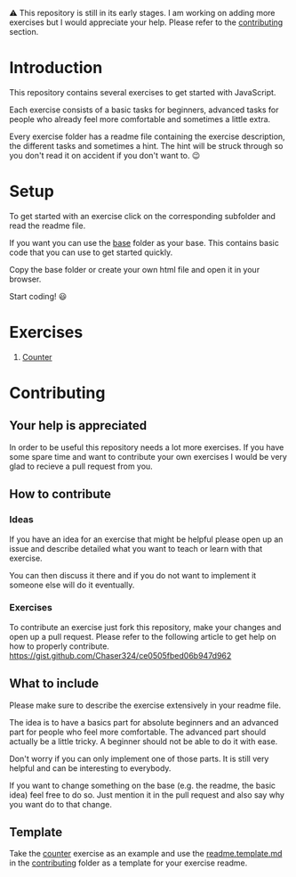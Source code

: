 :warning: This repository is still in its early stages. I am working on adding more exercises but I would appreciate your help. Please refer to the [contributing](#contributing) section.

# Introduction
This repository contains several exercises to get started with JavaScript.

Each exercise consists of a basic tasks for beginners, advanced tasks for people who already feel more comfortable and sometimes a little extra.

Every exercise folder has a readme file containing the exercise description, the different tasks and sometimes a hint. The hint will be struck through so you don't read it on accident if you don't want to. :wink:

# Setup
To get started with an exercise click on the corresponding subfolder and read the readme file.

If you want you can use the [base](./base) folder as your base. This contains basic code that you can use to get started quickly.

Copy the base folder or create your own html file and open it in your browser.

Start coding! :smiley:

# Exercises
1. [Counter](./counter)

# Contributing
## Your help is appreciated
In order to be useful this repository needs a lot more exercises. If you have some spare time and want to contribute your own exercises I would be very glad to recieve a pull request from you.

## How to contribute
### Ideas
If you have an idea for an exercise that might be helpful please open up an issue and describe detailed what you want to teach or learn with that exercise.

You can then discuss it there and if you do not want to implement it someone else will do it eventually.

### Exercises
To contribute an exercise just fork this repository, make your changes and open up a pull request. Please refer to the following article to get help on how to properly contribute.
https://gist.github.com/Chaser324/ce0505fbed06b947d962

## What to include
Please make sure to describe the exercise extensively in your readme file.

The idea is to have a basics part for absolute beginners and an advanced part for people who feel more comfortable. The advanced part should actually be a little tricky. A beginner should not be able to do it with ease.

Don't worry if you can only implement one of those parts. It is still very helpful and can be interesting to everybody.

If you want to change something on the base (e.g. the readme, the basic idea) feel free to do so. Just mention it in the pull request and also say why you want do to that change.

## Template
Take the [counter](./counter) exercise as an example and use the [readme.template.md](./contributing/readme.template.md) in the [contributing](./contributing) folder as a template for your exercise readme.
